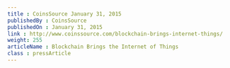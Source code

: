 ```yaml
---
title : CoinsSource January 31, 2015
publishedBy : CoinsSource
publishedOn : January 31, 2015
link : http://www.coinssource.com/blockchain-brings-internet-things/
weight: 255
articleName : Blockchain Brings the Internet of Things
class : pressArticle
---
```

